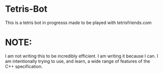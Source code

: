 # Tetris-Bot

This is a tetris bot in progresss made to be played with tetrisfriends.com

# NOTE: 
I am not writing this to be incredibly efficient. I am writing it because I can. I am intentionally trying to use, and learn, a wide range of features of the C++ specification. 
